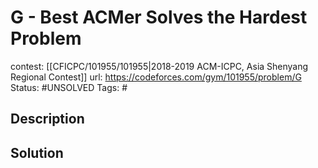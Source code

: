 # G - Best ACMer Solves the Hardest Problem

contest: [[CFICPC/101955/101955|2018-2019 ACM-ICPC, Asia Shenyang Regional Contest]]
url: https://codeforces.com/gym/101955/problem/G
Status: #UNSOLVED
Tags: #

## Description

## Solution

